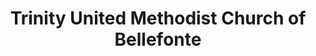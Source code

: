 ---
layout: repo
title: "Trinity United Methodist Church of Bellefonte"
id: 13538
permalink: repos/13538/
---